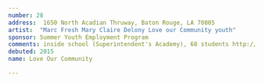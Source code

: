 ```yaml
---
number: 28
address:  1650 North Acadian Thruway, Baton Rouge, LA 70805
artist:  "Marc Fresh Mary Claire Delony Love our Community youth"
sponsor: Summer Youth Employment Program
comments: inside school (Superintendent's Academy), 68 students http://louisianaschools.com/schools/17141#about-our-school
debuted: 2015
name: Love Our Community

---
```


